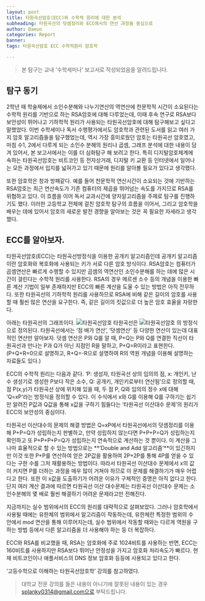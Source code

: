 ```yaml
---
layout: post
title: 타원곡선암호(ECC)와 수학적 원리에 대한 분석
subheading: 타원곡선의 덧셈정리와 ECC에서의 연선 과정을 중심으로
author: Daeun
categories: Report
banner:
tags: 타원곡선암호 ECC 수학적원리 암호학

---
```


> 본 탐구는 교내 '수학세미나' 보고서로 작성되었음을 알려드립니다.

## 탐구 동기

 2학년 때 학술제에서 소인수분해와 나누기연산의 역연산에 천문학적 시간이 소요된다는 수학적 원리를 기반으로 하는 RSA암호에 대해 다루었는데, 이때 후속 연구로 RSA보다 보안성이 뛰어나고 기하학적 원리가 사용되는 타원곡선암호에 대해 탐구해보고 싶다고 말했었다. 이번 수학세미나 독서 수행평가에서도 암호학과 관련된 도서를 읽고 여러 가지 암호 알고리즘들을 탐구했었는데, 역시 가장 흥미로웠던 암호는 타원곡선 암호였고, 마침 수1, 2에서 다루게 되는 소인수 분해의 원리나 곱셈, 그래프 분석에 대한 내용이 담겨 있어서, 본 보고서에서는 이를 더 심화탐구 해 보려고 한다. 특히 디지털암호체계에 속하는 타원곡선암호는 비트코인 등 전자상거래, 디지털 키 교환 등 인터넷에서 일어나는 모든 과정에서 입지를 넓혀가고 있기 때문에 원리를 알아볼 필요가 있다고 생각했다. 

 또한 암호학은 창과 방패같다. 예를 들어 천문학적 연산시간이 소요되는 것에 기반하는 RSA암호는 최근 연산속도가 기존 컴퓨터의 제곱을 뛰어넘는 속도를 가지므로 RSA를 위협하고 있다. 이 흐름을 이어 독서 교과시간에 양자알고리즘을 주제로 탐구를 진행하기도 했다. 이러한 고등학교 전체에 걸친 암호학 탐구의 흐름을 이어서, 그리고 암호학을 배우는 데에 있어서 암호의 새로운 발전 경향을 알아보는 것은 꼭 필요한 자세라고 생각했다.

## ECC를 알아보자. 

타원곡선암호(ECC)는 타원곡선방정식을 이용한 공개키 알고리즘인데 공개키 알고리즘이란 암호화와 복호화에 사용되는 키가 서로 다른 암호 방식이다. RSA암호는 컴퓨터가 곱셈연산은 빠르게 수행할 수 있지만 곱셈의 역연산인 소인수분해를 하는 데에 많은 시간이 걸린다는 수학적 원리를 사용한다. RSA의 경우 메르센 소수 등의 개념을 이용한 빠른 계산 기법이 일부 존재하지만 ECC의 빠른 계산을 도울 수 있는 방법은 아직 전무하다. 또한 타원곡선의 기하학적 원리를 사용하므로 RSA에 비해 같은 길이의 암호를 사용할 때 훨씬 많은 연산을 요구한다. 즉, 같은 길이의 킷값으로 더 높은 암호 효율을 자랑한다.

아래는 타원곡선의 그래프이다. 
![타원곡선암호](https://user-images.githubusercontent.com/79370538/174476105-a37bf781-29ca-4421-9499-fedc4f0aba47.png)
타원곡선은
![타원곡선암호](https://user-images.githubusercontent.com/79370538/174476111-b7f67db4-d23f-41eb-9fb8-4530b3c2a805.png)
 의 방정식으로 정의된다. 타원곡선에서는 ‘점 배가 연산’, ‘덧셈연산’ 등 다양한 연산이 있는데 대표적인 연산만 알아보자. 덧셈 연산은 P와 Q를 알 때, P+Q는 P와 Q를 연결한 직선이 타원곡선과 만나는 P과 Q가 아닌 지점인 R을 말하고, P+Q=R이라고 표현한다.
 (P+Q+R=0으로 설명하고, R+Q=-R으로 설명하여 R의 역원 개념을 이용해 설명하는 자료들도 있다.)

ECC의 수학적 원리는 다음과 같다. ‘P: 생성자, 타원곡선 상의 임의의 점, x: 개인키, 난수 생성기로 생성한 P보다 작은 소수, Q: 공개키, 개인키로부터 연산됨’으로 정의할 때, 점 P(x,y)가 타원곡선 상에 위치해 있을 때, 두 점 P, Q와 임의의 정수 x에 대해 ‘Q=xP‘라는 방정식을 정의할 수 있다. 이 수식에서 x와 G를 이용해 Q를 구하기는 쉽기만 알려진 P값과 Q값을 통해 x값을 구하기 힘들다는 ‘타원곡선 이산대수 문제’의 원리가 ECC의 보안성의 중심이다.

타원곡선 이산대수의 문제의 해결 방법은 Q=xP에서 타원곡선에서의 덧셈정리를 이용해 P+P=Q가 성립하는지 판별하고, 만약 성립하지 않는다면 P+P+P=Q가 성립하는지 확인하고 또 P+P+P+P=Q가 성립하는지 연속적으로 계산하는 것 뿐이다. 이 계산을 그나마 효율적으로 할 수 있는 방법으로는 **‘Double and Add 알고리즘’**이 있긴하지만 이것 또한 P+P를 연산하여 얻은 2P값을 활용하여 2P+2P를 통해 4P를 얻을 수 있다는 구한 수를 그저 재활용하는 방법이다. 따라서 타원곡선 이산대수 문제에서 x의 값이 커지면 P를 더하는 과정을 매우 많이 거쳐야 하므로 이 문제를 해결하기가 매우 어렵다고 한다. 또한 이 x값을 도출하기가 어려운 이유가 구체적인 증명은 아직 없다고 한다. 단지 여러 계산 결과에 따르면 타원곡선 이산 대수문제는 타원곡선 이산대수 문제는 소인수분해의 몇 배로 훨씬 해결하기 어려운 문제라고만 전해진다.

지금까지는 실수 범위에서의 ECC의 원리를 대략적으로 살펴보았다. 그러나 암호학에서 사용될 때에는 유한체의 범위에서 알고리즘이 작동하는데, 유한체란 특정한 범위의 수 안에서 mod 연산을 통해 이루어지는데, 실수 범위에서 작동할 때와는 다르게 역원을 구하는 방법 등에서 다른 알고리즘을 더 사용해야 하는 등 더 복잡하다.


ECC와 RSA를 비교했을 때, RSA는 암호화에 주로 1024비트를 사용하는 반면, ECC는 160비트를 사용하지만 RSA보다 뛰어난 안정성을 가지고 암호화 처리속도가 빠르다. 현재 비트코인이나 애플서비스의 DNS 정보 암호화 등등에 사용되고 있다고 한다.

‘고등수학으로 이해하는 타원곡선암호학’ 강의를 참고하였다.

>대학교 전문 강의를 들은 내용이 아니기에 잘못된 내용이 있는 경우 splanky0314@gmail.com으로 부탁드립니다.